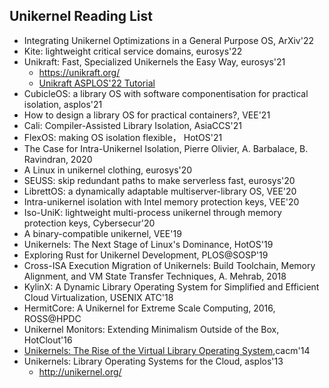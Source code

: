 ## Unikernel Reading List

- Integrating Unikernel Optimizations in a General Purpose OS, ArXiv'22
- Kite: lightweight critical service domains, eurosys'22
- Unikraft: Fast, Specialized Unikernels the Easy Way, eurosys'21
  - https://unikraft.org/
  - [Unikraft ASPLOS'22 Tutorial](https://asplos22.unikraft.org/) 
- CubicleOS: a library OS with software componentisation for practical isolation, asplos'21  
- How to design a library OS for practical containers?, VEE'21
- Cali: Compiler-Assisted Library Isolation, AsiaCCS'21
- FlexOS: making OS isolation flexible， HotOS'21
- The Case for Intra-Unikernel Isolation, Pierre Olivier, A. Barbalace, B. Ravindran, 2020
- A Linux in unikernel clothing, eurosys'20
- SEUSS: skip redundant paths to make serverless fast, eurosys'20
- LibrettOS: a dynamically adaptable multiserver-library OS, VEE'20
- Intra-unikernel isolation with Intel memory protection keys, VEE'20
- Iso-UniK: lightweight multi-process unikernel through memory protection keys, Cybersecur'20
- A binary-compatible unikernel, VEE'19
- Unikernels: The Next Stage of Linux's Dominance, HotOS'19
- Exploring Rust for Unikernel Development, PLOS@SOSP'19
- Cross-ISA Execution Migration of Unikernels: Build Toolchain, Memory Alignment, and VM State Transfer Techniques, A. Mehrab, 2018
- KylinX: A Dynamic Library Operating System for Simplified and Efficient Cloud Virtualization, USENIX ATC'18
- HermitCore: A Unikernel for Extreme Scale Computing, 2016, ROSS@HPDC
- Unikernel Monitors: Extending Minimalism Outside of the Box, HotClout'16
- [Unikernels: The Rise of the Virtual Library Operating System](http://unikernel.org/files/2014-cacm-unikernels.pdf),cacm'14
- Unikernels: Library Operating Systems for the Cloud, asplos'13
  - http://unikernel.org/

